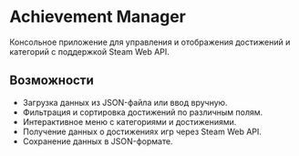 # Achievement Manager

Консольное приложение для управления и отображения достижений и категорий с поддержкой Steam Web API.

## Возможности

- Загрузка данных из JSON-файла или ввод вручную.
- Фильтрация и сортировка достижений по различным полям.
- Интерактивное меню с категориями и достижениями.
- Получение данных о достижениях игр через Steam Web API.
- Сохранение данных в JSON-формате.
